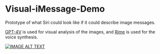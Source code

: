 # Visual-iMessage-Demo
Prototype of what Siri could look like if it could describe image messages.

[GPT-4V](https://openai.com/research/gpt-4v-system-card) is used for visual analysis of the images, and [Rime](http://rime.ai) is used for the voice synthesis. 

[![IMAGE ALT TEXT](https://img.youtube.com/vi/Jc3sigVhaPM/0.jpg)](https://www.youtube.com/watch?v=Jc3sigVhaPM)
